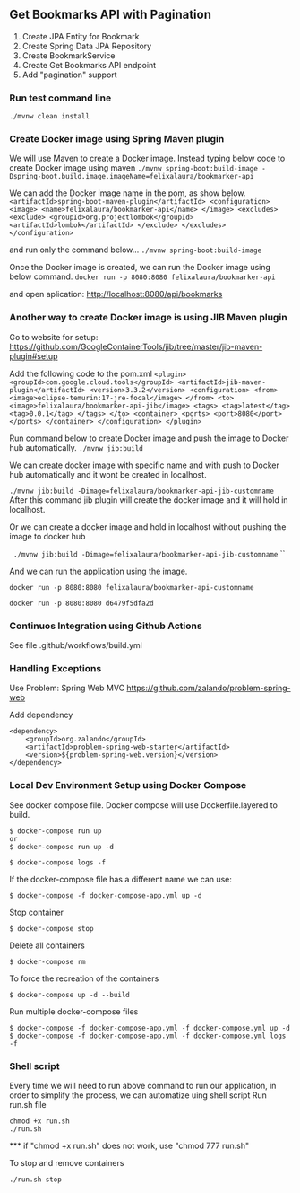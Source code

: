 ## Get Bookmarks API with Pagination

1. Create JPA Entity for Bookmark
2. Create Spring Data JPA Repository
3. Create BookmarkService
4. Create Get Bookmarks API endpoint
5. Add "pagination" support




### Run test command line
`./mvnw clean install`

### Create Docker image using Spring Maven plugin
We will use Maven to create a Docker image.
Instead typing below code to create Docker image using maven
`./mvnw spring-boot:build-image -Dspring-boot.build.image.imageName=felixalaura/bookmarker-api  
`

We can add the Docker image name in the pom, as show below.
`<artifactId>spring-boot-maven-plugin</artifactId>
<configuration>
<image>
<name>felixalaura/bookmarker-api</name>
</image>
<excludes>
<exclude>
<groupId>org.projectlombok</groupId>
<artifactId>lombok</artifactId>
</exclude>
</excludes>
</configuration>`

and run only the command below...
`./mvnw spring-boot:build-image`

Once the Docker image is created, we can run the Docker image using below command.
`docker run -p 8080:8080 felixalaura/bookmarker-api`

and open aplication:
[http://localhost:8080/api/bookmarks](http://localhost:8080/api/bookmarks)


### Another way to create Docker image is using JIB Maven plugin

Go to website for setup:
https://github.com/GoogleContainerTools/jib/tree/master/jib-maven-plugin#setup

Add the following code to the pom.xml
`
<plugin>
<groupId>com.google.cloud.tools</groupId>
<artifactId>jib-maven-plugin</artifactId>
<version>3.3.2</version>
<configuration>
<from>
<image>eclipse-temurin:17-jre-focal</image>
</from>
<to>
<image>felixalaura/bookmarker-api-jib</image>
<tags>
<tag>latest</tag>
<tag>0.0.1</tag>
</tags>
</to>
<container>
<ports>
<port>8080</port>
</ports>
</container>
</configuration>
</plugin>
`

Run command below to create Docker image and push the image to Docker hub automatically.
`./mvnw jib:build`

We can create docker image with specific name and with push to Docker hub automatically and it wont be created in localhost.

``./mvnw jib:build -Dimage=felixalaura/bookmarker-api-jib-customname``
After this command jib plugin will create the docker image and it will hold in localhost.

Or we can create a docker image and hold in localhost without pushing the image to docker hub

``
./mvnw jib:build -Dimage=felixalaura/bookmarker-api-jib-customname``
``

And we can run the application using the image.

``docker run -p 8080:8080 felixalaura/bookmarker-api-customname``

``docker run -p 8080:8080 d6479f5dfa2d``


### Continuos Integration using Github Actions
See file .github/workflows/build.yml

### Handling Exceptions
Use Problem: Spring Web MVC
https://github.com/zalando/problem-spring-web

Add dependency
```
<dependency>
    <groupId>org.zalando</groupId>
    <artifactId>problem-spring-web-starter</artifactId>
    <version>${problem-spring-web.version}</version>
</dependency>
```

### Local Dev Environment Setup using Docker Compose
See docker compose file.
Docker compose will use Dockerfile.layered to build.
```
$ docker-compose run up
or
$ docker-compose run up -d

$ docker-compose logs -f
```

If the docker-compose file has a different name we can use:
```
$ docker-compose -f docker-compose-app.yml up -d
```

Stop container
```
$ docker-compose stop
```

Delete all containers
```
$ docker-compose rm
```

To force the recreation of the containers
```
$ docker-compose up -d --build
```

Run multiple docker-compose files
```
$ docker-compose -f docker-compose-app.yml -f docker-compose.yml up -d
$ docker-compose -f docker-compose-app.yml -f docker-compose.yml logs -f
```

### Shell script
Every time we will need to run above command to run our application, in order to simplify the process, we can automatize uing shell script
Run run.sh file
```
chmod +x run.sh
./run.sh
```
*** if "chmod +x run.sh" does not work, use "chmod 777 run.sh"

To stop and remove containers
```
./run.sh stop
```